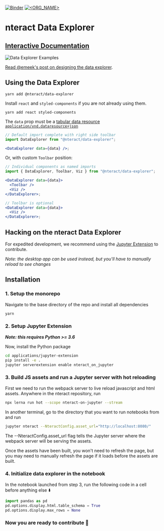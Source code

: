 [![Binder](https://mybinder.org/badge.svg)](https://mybinder.org/v2/gh/nteract/examples/master?urlpath=%2Fnteract%2Fedit%2Fpython%2Fhappiness.ipynb)
[![<ORG_NAME>](https://circleci.com/gh/nteract/data-explorer.svg?style=svg)](<LINK>)
# nteract Data Explorer

## [Interactive Documentation](https://data-explorer.nteract.io/)

![Data Explorer Examples](https://user-images.githubusercontent.com/1863892/55675008-07632e80-5871-11e9-9dac-0a71450faf7b.gif)

[Read @emeek's post on designing the data explorer](https://blog.nteract.io/designing-the-nteract-data-explorer-f4476d53f897).

## Using the Data Explorer

```
yarn add @nteract/data-explorer
```

Install `react` and `styled-components` if you are not already using them.
```
yarn add react styled-components
```

The `data` prop must be a [tabular data resource `application/vnd.dataresource+json`](https://frictionlessdata.io/specs/tabular-data-resource/)

```jsx
// Default import complete with right side toolbar
import DataExplorer from "@nteract/data-explorer";

<DataExplorer data={data} />;
```

Or, with custom `Toolbar` position:

```jsx
// Individual components as named imports
import { DataExplorer, Toolbar, Viz } from "@nteract/data-explorer";

<DataExplorer data={data}>
  <Toolbar />
  <Viz />
</DataExplorer>;

// Toolbar is optional
<DataExplorer data={data}>
  <Viz />
</DataExplorer>;
```

## Hacking on the nteract Data Explorer

For expedited development, we recommend using the [Jupyter Extension](https://github.com/nteract/nteract/tree/master/applications/jupyter-extension) to contribute.

_Note: the desktop app can be used instead, but you'll have to manually reload to see changes_

## Installation

### 1. Setup the monorepo

Navigate to the base directory of the repo and install all dependencies

```bash
yarn
```

### 2. Setup Jupyter Extension

**_Note: this requires Python >= 3.6_**

Now, install the Python package

```bash
cd applications/jupyter-extension
pip install -e .
jupyter serverextension enable nteract_on_jupyter
```

### 3. Build JS assets and run a Jupyter server with hot reloading

First we need to run the webpack server to live reload javascript and html assets. Anywhere in the nteract repository, run

```bash
npx lerna run hot --scope nteract-on-jupyter --stream
```

In another terminal, go to the directory that you want to run notebooks from and run

```bash
jupyter nteract --NteractConfig.asset_url="http://localhost:8080/"
```

The --NteractConfig.asset_url flag tells the Jupyter server where the webpack server will be serving the assets.

Once the assets have been built, you won't need to refresh the page, but you may need to manually refresh the page if it loads before the assets are built.

### 4. Initialize data explorer in the notebook

In the notebook launched from step 3, run the following code in a cell before anything else :arrow_down:

```python
import pandas as pd
pd.options.display.html.table_schema = True
pd.options.display.max_rows = None
```

### Now you are ready to contribute :tada:
